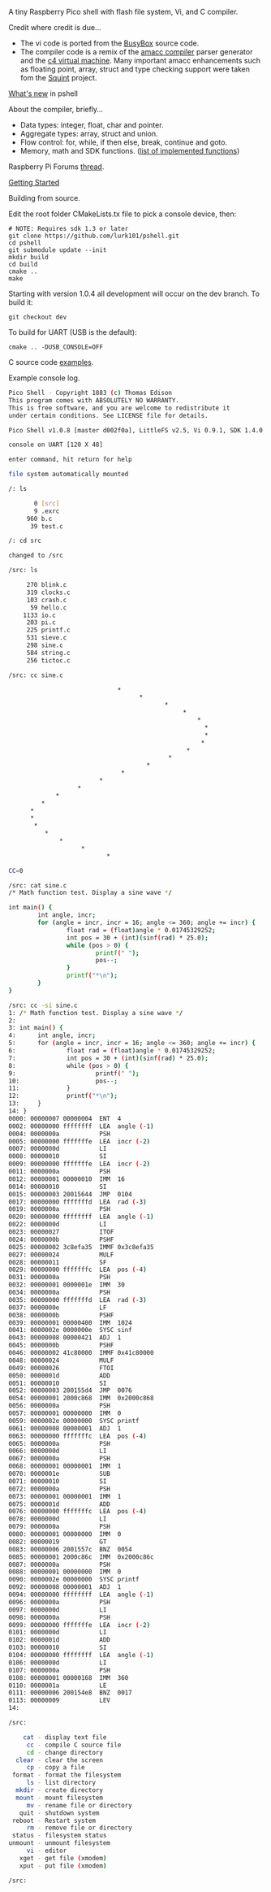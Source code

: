 A tiny Raspberry Pico shell with flash file system, Vi, and C compiler.

[busybox]: https://www.busybox.net
[amacc compiler]: https://github.com/jserv/amacc.git
[c4 virtual machine]: https://github.com/rswier/c4.git
[Squint]: https://github.com/HPCguy/Squint.git
[list of implemented functions]: FUNCTIONS.md
[What's new]: WHATSNEW.md
[examples]: c-examples
[thread]: https://forums.raspberrypi.com/viewtopic.php?t=336843
[Getting Started]: GETTING-STARTED.md

Credit where credit is due...

- The vi code is ported from the [BusyBox] source code.
- The compiler code is a remix of the [amacc compiler] parser generator
and the [c4 virtual machine]. Many important amacc enhancements such as
floating point, array, struct and type checking support were taken fom
the [Squint] project.

[What's new] in pshell

About the compiler, briefly…

- Data types: integer, float, char and pointer.
- Aggregate types: array, struct and union.
- Flow control: for, while, if then else, break, continue and goto.
- Memory, math and SDK functions. ([list of implemented functions])

Raspberry Pi Forums [thread].

[Getting Started]

Building from source.

Edit the root folder CMakeLists.tx file to pick a console device, then:

```
# NOTE: Requires sdk 1.3 or later
git clone https://github.com/lurk101/pshell.git
cd pshell
git submodule update --init
mkdir build
cd build
cmake ..
make
```
Starting with version 1.0.4 all development will occur on the dev branch. To build it:
```
git checkout dev
```
To build for UART (USB is the default):
```
cmake .. -DUSB_CONSOLE=OFF
```

C source code [examples].

Example console log.

```sh
Pico Shell - Copyright 1883 (c) Thomas Edison
This program comes with ABSOLUTELY NO WARRANTY.
This is free software, and you are welcome to redistribute it
under certain conditions. See LICENSE file for details.

Pico Shell v1.0.8 [master d002f0a], LittleFS v2.5, Vi 0.9.1, SDK 1.4.0

console on UART [120 X 48]

enter command, hit return for help

file system automatically mounted

/: ls

       0 [src]
       9 .exrc
     960 b.c
      39 test.c

/: cd src

changed to /src

/src: ls

     270 blink.c
     319 clocks.c
     103 crash.c
      59 hello.c
    1133 io.c
     203 pi.c
     225 printf.c
     531 sieve.c
     298 sine.c
     584 string.c
     256 tictoc.c

/src: cc sine.c

                              *
                                    *
                                           *
                                                *
                                                    *
                                                      *
                                                      *
                                                     *
                                                 *
                                            *
                                      *
                               *
                         *
                   *
             *
         *
      *
      *
       *
          *
              *
                    *
                           *

CC=0

/src: cat sine.c
/* Math function test. Display a sine wave */

int main() {
        int angle, incr;
        for (angle = incr, incr = 16; angle <= 360; angle += incr) {
                float rad = (float)angle * 0.01745329252;
                int pos = 30 + (int)(sinf(rad) * 25.0);
                while (pos > 0) {
                        printf(" ");
                        pos--;
                }
                printf("*\n");
        }
}

/src: cc -si sine.c
1: /* Math function test. Display a sine wave */
2:
3: int main() {
4:      int angle, incr;
5:      for (angle = incr, incr = 16; angle <= 360; angle += incr) {
6:              float rad = (float)angle * 0.01745329252;
7:              int pos = 30 + (int)(sinf(rad) * 25.0);
8:              while (pos > 0) {
9:                      printf(" ");
10:                     pos--;
11:             }
12:             printf("*\n");
13:     }
14: }
0000: 00000007 00000004  ENT  4
0002: 00000000 ffffffff  LEA  angle (-1)
0004: 0000000a           PSH
0005: 00000000 fffffffe  LEA  incr (-2)
0007: 0000000d           LI
0008: 00000010           SI
0009: 00000000 fffffffe  LEA  incr (-2)
0011: 0000000a           PSH
0012: 00000001 00000010  IMM  16
0014: 00000010           SI
0015: 00000003 20015644  JMP  0104
0017: 00000000 fffffffd  LEA  rad (-3)
0019: 0000000a           PSH
0020: 00000000 ffffffff  LEA  angle (-1)
0022: 0000000d           LI
0023: 00000027           ITOF
0024: 0000000b           PSHF
0025: 00000002 3c8efa35  IMMF 0x3c8efa35
0027: 00000024           MULF
0028: 00000011           SF
0029: 00000000 fffffffc  LEA  pos (-4)
0031: 0000000a           PSH
0032: 00000001 0000001e  IMM  30
0034: 0000000a           PSH
0035: 00000000 fffffffd  LEA  rad (-3)
0037: 0000000e           LF
0038: 0000000b           PSHF
0039: 00000001 00000400  IMM  1024
0041: 0000002e 0000000e  SYSC sinf
0043: 00000008 00000421  ADJ  1
0045: 0000000b           PSHF
0046: 00000002 41c80000  IMMF 0x41c80000
0048: 00000024           MULF
0049: 00000026           FTOI
0050: 0000001d           ADD
0051: 00000010           SI
0052: 00000003 200155d4  JMP  0076
0054: 00000001 2000c868  IMM  0x2000c868
0056: 0000000a           PSH
0057: 00000001 00000000  IMM  0
0059: 0000002e 00000000  SYSC printf
0061: 00000008 00000001  ADJ  1
0063: 00000000 fffffffc  LEA  pos (-4)
0065: 0000000a           PSH
0066: 0000000d           LI
0067: 0000000a           PSH
0068: 00000001 00000001  IMM  1
0070: 0000001e           SUB
0071: 00000010           SI
0072: 0000000a           PSH
0073: 00000001 00000001  IMM  1
0075: 0000001d           ADD
0076: 00000000 fffffffc  LEA  pos (-4)
0078: 0000000d           LI
0079: 0000000a           PSH
0080: 00000001 00000000  IMM  0
0082: 00000019           GT
0083: 00000006 2001557c  BNZ  0054
0085: 00000001 2000c86c  IMM  0x2000c86c
0087: 0000000a           PSH
0088: 00000001 00000000  IMM  0
0090: 0000002e 00000000  SYSC printf
0092: 00000008 00000001  ADJ  1
0094: 00000000 ffffffff  LEA  angle (-1)
0096: 0000000a           PSH
0097: 0000000d           LI
0098: 0000000a           PSH
0099: 00000000 fffffffe  LEA  incr (-2)
0101: 0000000d           LI
0102: 0000001d           ADD
0103: 00000010           SI
0104: 00000000 ffffffff  LEA  angle (-1)
0106: 0000000d           LI
0107: 0000000a           PSH
0108: 00000001 00000168  IMM  360
0110: 0000001a           LE
0111: 00000006 200154e8  BNZ  0017
0113: 00000009           LEV
14:

/src:

    cat - display text file
     cc - compile C source file
     cd - change directory
  clear - clear the screen
     cp - copy a file
 format - format the filesystem
     ls - list directory
  mkdir - create directory
  mount - mount filesystem
     mv - rename file or directory
   quit - shutdown system
 reboot - Restart system
     rm - remove file or directory
 status - filesystem status
unmount - unmount filesystem
     vi - editor
   xget - get file (xmodem)
   xput - put file (xmodem)

/src:
```

